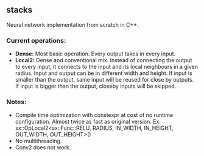 ## stacks
Neural network implementation from scratch in C++.

### Current operations:
* __Dense:__ Most basic operation. Every output takes in every input.
* __Local2:__ Dense and conventional mix. Instead of connecting the output to every input, it connects to the input and its local neighbours in a given radius. Input and output can be in different width and height. If input is smaller than the output, same input will be reused for close by outputs. If input is bigger than the output, closeby inputs will be skipped.

### Notes:
* Compile time optimization with constexpr at cost of no runtime configuration. Almost twice as fast as original version. Ex: sx::OpLocal2<sx::Func::RELU, RADIUS, IN_WIDTH, IN_HEIGHT, OUT_WIDTH, OUT_HEIGHT>()
* No multithreading.
* Conv2 does not work.
